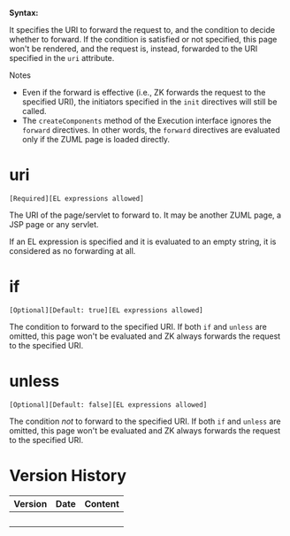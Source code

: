 

**Syntax:**

<?forward uri="..." [if="..."] [unless="..."]?>

It specifies the URI to forward the request to, and the condition to
decide whether to forward. If the condition is satisfied or not
specified, this page won't be rendered, and the request is, instead,
forwarded to the URI specified in the `uri` attribute.

Notes

- Even if the forward is effective (i.e., ZK forwards the request to the
  specified URI), the initiators specified in the `init` directives will
  still be called.
- The `createComponents` method of the Execution interface ignores the
  `forward` directives. In other words, the `forward` directives are
  evaluated only if the ZUML page is loaded directly.

# uri

`[Required][EL expressions allowed]`

The URI of the page/servlet to forward to. It may be another ZUML page,
a JSP page or any servlet.

If an EL expression is specified and it is evaluated to an empty string,
it is considered as no forwarding at all.

# if

`[Optional][Default: true][EL expressions allowed]`

The condition to forward to the specified URI. If both `if` and `unless`
are omitted, this page won't be evaluated and ZK always forwards the
request to the specified URI.

# unless

`[Optional][Default: false][EL expressions allowed]`

The condition *not* to forward to the specified URI. If both `if` and
`unless` are omitted, this page won't be evaluated and ZK always
forwards the request to the specified URI.

# Version History

| Version | Date | Content |
|---------|------|---------|
|         |      |         |
